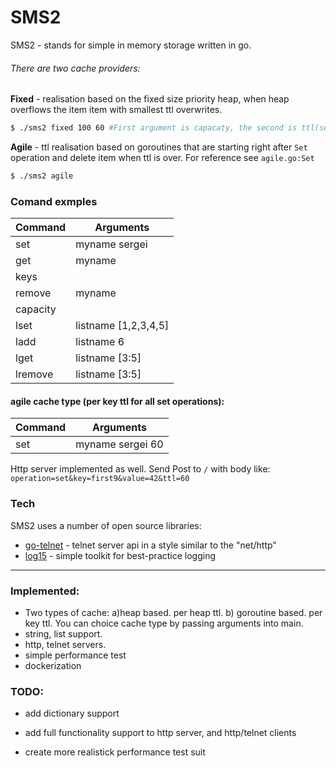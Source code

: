 # SMS2

SMS2 - stands for simple in memory storage written in go.

###### There are two cache providers:
**Fixed** - realisation based on the fixed size priority heap, when heap overflows the item item with smallest ttl overwrites. 
```sh
$ ./sms2 fixed 100 60 #First argument is capacaty, the second is ttl(sec) 
```
**Agile** -  ttl realisation based on goroutines that are starting right after `Set` operation and delete item when ttl is over. For reference see `agile.go:Set` 
```sh
$ ./sms2 agile
```

### Comand exmples
| Command | Arguments
| ------ | ------ |
| set | myname sergei |
| get | myname |
| keys |  |
| remove | myname |
| capacity |  |
| lset | listname [1,2,3,4,5] |
| ladd | listname 6 |
| lget | listname [3:5] |
| lremove | listname [3:5] |

#### agile cache type (per key ttl for all set operations):
| Command | Arguments
| ------ | ------ |
| set | myname sergei 60 |


Http server implemented as well. Send Post to `/` with body like: 
`operation=set&key=first9&value=42&ttl=60`

### Tech

SMS2 uses a number of open source libraries:

* [go-telnet] - telnet server api in a style similar to the "net/http"
* [log15] - simple toolkit for best-practice logging
------------------------------


### Implemented:
 - Two types of cache: a)heap based. per heap ttl. b) goroutine based. per key ttl. You can choice cache type by passing arguments into main. 
 - string, list support.
 - http, telnet servers.
 - simple performance test
 - dockerization 

### TODO:
 - add dictionary support
 - add full functionality support to http server, and http/telnet clients
 - create more realistick performance test suit




   [go-telnet]: <https://github.com/reiver/go-telnet>
   [log15]: <https://github.com/inconshreveable/log15>
